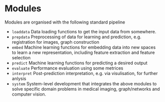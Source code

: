 # Modules

Modules are organised with the following standard pipeline

* `loaddata` Data loading functions to get the input data from somewhere.
* `prepdata` Preprocessing of data for learning and prediction, e.g. registration for images, graph construction
* `embed` Machine learning functions for embedding data into new spaces to learn a new representation, including feature extraction and feature selection
* `predict` Machine learning functions for predicting a desired output
* `evaluate` Performance evaluation using some metrices
* `interpret` Post-prediction interpretation, e.g. via visulisation, for further anlysis
* `system` System-level development that integrates the above modules to solve specific domain problems in medical imaging, graph/networks and computer vision.

